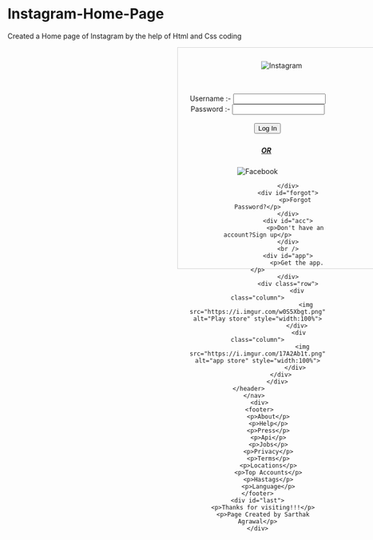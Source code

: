 # Instagram-Home-Page
Created a Home page of Instagram by the help of Html and Css coding
<!DOCTYPE html>
<html>
<head>
  <meta charset="utf-8">
  <meta name="viewport" content="width=device-width">
  <title>Instagram</title>
  <link rel="stylesheet" href="css/1.css"/>
  <link rel="icon" href="https://i.imgur.com/rQg7BPw.png" type="image/x-icon">
  <style>
      #cursive{
	     margin-top:27px;
       }

       #containers{
	     font-family:arial;
	     width:150px;
        }

      .ded{
	    display:flex;
	    width:auto;
	    height:500px;
	    text-align:center;
      }
 
      .ded{
        padding:0px 300px;
	    background-color:#fff
	    margin-bottom:50px;
      }	

     .ex{
	   border:1px solid lightgray;
	   height:auto;
	   width:100%px;
      }

     .scan{
	    height:10px;
	    padding-right:120px;
      }

     #image{
	    padding-right:40px;
	    width:80%;
     }

     #in hover{
	      background-color:skyblue;
      }

     #in{
	   text-align:center;
	   padding-left:40px;
     }

      .it{
	     margin-top:25px;
	     padding-left:35px;
       }

      #fb{
	    margin-top:25px;
      }

      #forgot{
	    padding-left:40px;
       }

      #acc {
	    margin-left:20px;
	     padding-left:20px;
      }

      #app{
	    padding-left:20px;
        }

      .column {
          float: left;
           width: 40%;
         padding: 5px;
      }

        .row::after {
           content: "";
          clear: both;
           display: table;
        }

      footer{
	    display:flex;
	      justify-content:space-around;
	     margin-top:280px;
       }

        #last{
	     text-align:center;
	      background-color:skyblue;
	      color:black;
        }
  </style>
 
 </head>
 <body>
     <nav class="ded">
         <div id="image">
             <img src="https://i.imgur.com/6gzOmhL.png"/>
         </div>
	     <header class="ex" >
             <div id="cursive">
                 <img src="https://i.imgur.com/em5WAkvt.jpg" alt="Instagram"/>
	         </div>
	         <br />
	         <br />
	         <div id="containers" class="scan" >
			 <ul>
		         <form method="post" action="process.php"/>
			         <label>Username :- </label>
				     <input></input>
				     <br />
				     <label> Password :- </label>
				     <input></input>
					 <br />
					 <br />
					 <div id="in">
					     <input type="submit" value="Log In" />
					 </div>
					 <div class="it">
					      <u><strong><em>OR</em></strong></u>
					 </div>
					 <div id="fb">
					     <img src="https://i.imgur.com/W9dbjOBt.jpg" alt="Facebook" />
						 
					 </div>
					 <div id="forgot">
					     <p>Forgot Password?</p>
					 </div>
					 <div id="acc">
					     <p>Don't have an account?Sign up</p>
					 </div>
					 <br />
					 <div id="app">
					      <p>Get the app.</p>
					 </div>
					 <div class="row">
                          <div class="column">
                               <img src="https://i.imgur.com/w0S5Xbgt.png" alt="Play store" style="width:100%">
                          </div>
                           <div class="column">
                             <img src="https://i.imgur.com/17A2Ab1t.png" alt="app store" style="width:100%">
                         </div>
					  </div>	 
		       </div>
          </header>  		  
     </nav>	  
	 <div>
	 <footer>
	      <p>About</p>
		  <p>Help</p>
		  <p>Press</p>
		  <p>Api</p>
		  <p>Jobs</p>
		  <p>Privacy</p>
		  <p>Terms</p>
		  <p>Locations</p>
		  <p>Top Accounts</p>
		  <p>Hastags</p>
		  <p>Language</p>
	</footer>
	<div id="last">
	   <p>Thanks for visiting!!!</p>
	   <p>Page Created by Sarthak Agrawal</p>
	</div>
 </body>
 </html> 
